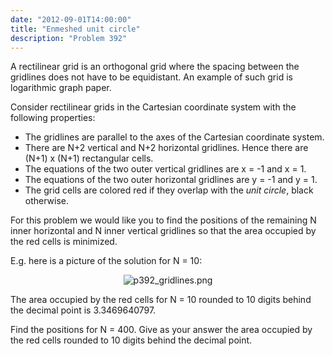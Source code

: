 ```yaml
---
date: "2012-09-01T14:00:00"
title: "Enmeshed unit circle"
description: "Problem 392"
---
```


<p>
A rectilinear grid is an orthogonal grid where the spacing between the gridlines does not have to be equidistant.
An example of such grid is logarithmic graph paper.
</p>
<p>
Consider rectilinear grids in the Cartesian coordinate system with the following properties:</p><ul><li>The gridlines are parallel to the axes of the Cartesian coordinate system.</li><li>There are N+2 vertical and N+2 horizontal gridlines. Hence there are (N+1) x (N+1) rectangular cells.</li><li>The equations of the two outer vertical gridlines are x = -1 and x = 1.</li><li>The equations of the two outer horizontal gridlines are y = -1 and y = 1.</li><li>The grid cells are colored red if they overlap with the <dfn title="The unit circle is the circle that has radius 1 and is centered at the origin">unit circle</dfn>, black otherwise.</li></ul>For this problem we would like you to find the positions of the remaining N inner horizontal and N inner vertical gridlines so that the area occupied by the red cells is minimized.

<p>
E.g. here is a picture of the solution for N = 10:
</p><p align="center">
<img alt="p392_gridlines.png" src="/images/p392_gridlines.png"/></p>


The area occupied by the red cells for N = 10 rounded to 10 digits behind the decimal point is 3.3469640797.

<p>
Find the positions for N = 400. 
Give as your answer the area occupied by the red cells rounded to 10 digits behind the decimal point.
</p>

